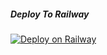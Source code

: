 ##### Deploy To Railway
[![Deploy on Railway](https://railway.app/button.svg)](https://railway.app/new/template?template=https://github.com/KntMods/Kentz-Id)

